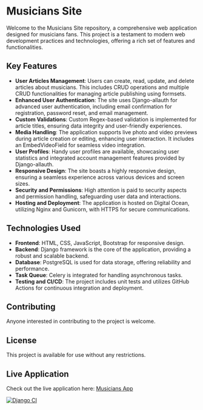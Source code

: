 # Musicians Site

Welcome to the Musicians Site repository, a comprehensive web application designed for musicians fans. This project is a testament to modern web development practices and technologies, offering a rich set of features and functionalities.

## Key Features

- **User Articles Management**: Users can create, read, update, and delete articles about musicians. This includes CRUD operations and multiple CRUD functionalities for managing article publishing using formsets.
- **Enhanced User Authentication**: The site uses Django-allauth for advanced user authentication, including email confirmation for registration, password reset, and email management.
- **Custom Validations**: Custom Regex-based validation is implemented for article titles, ensuring data integrity and user-friendly experiences.
- **Media Handling**: The application supports live photo and video previews during article creation or editing, enhancing user interaction. It includes an EmbedVideoField for seamless video integration.
- **User Profiles**: Handy user profiles are available, showcasing user statistics and integrated account management features provided by Django-allauth.
- **Responsive Design**: The site boasts a highly responsive design, ensuring a seamless experience across various devices and screen sizes.
- **Security and Permissions**: High attention is paid to security aspects and permission handling, safeguarding user data and interactions.
- **Hosting and Deployment**: The application is hosted on Digital Ocean, utilizing Nginx and Gunicorn, with HTTPS for secure communications.

## Technologies Used

- **Frontend**: HTML, CSS, JavaScript, Bootstrap for responsive design.
- **Backend**: Django framework is the core of the application, providing a robust and scalable backend.
- **Database**: PostgreSQL is used for data storage, offering reliability and performance.
- **Task Queue**: Celery is integrated for handling asynchronous tasks.
- **Testing and CI/CD**: The project includes unit tests and utilizes GitHub Actions for continuous integration and deployment.

## Contributing

Anyone interested in contributing to the project is welcome.

## License

This project is available for use without any restrictions.

## Live Application

Check out the live application here: [Musicians App](https://musicians-app.me)

[![Django CI](https://github.com/Serg-f/musicians-site/actions/workflows/django.yml/badge.svg)](https://github.com/Serg-f/musicians-site/actions/workflows/django.yml)
